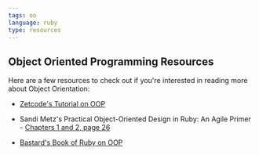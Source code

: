 ```yaml
---
tags: oo
language: ruby
type: resources
---
```


## Object Oriented Programming Resources

Here are a few resources to check out if you're interested in reading more about Object Orientation:

+ [Zetcode's Tutorial on OOP](http://zetcode.com/lang/rubytutorial/oop/)

+ Sandi Metz's Practical Object-Oriented Design in Ruby: An Agile Primer - [Chapters 1 and 2, page 26](http://books.flatironschool.com/books/102)

+ [Bastard's Book of Ruby on OOP](http://ruby.bastardsbook.com/chapters/oops/)
